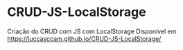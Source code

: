 # CRUD-JS-LocalStorage
Criação do CRUD com JS com LocalStorage
Disponível em https://luccasccam.github.io/CRUD-JS-LocalStorage/
